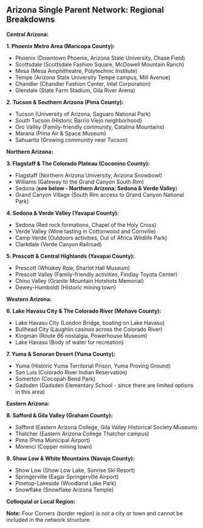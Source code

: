 ## Arizona Single Parent Network: Regional Breakdowns

**Central Arizona:**

**1. Phoenix Metro Area (Maricopa County):**

- Phoenix (Downtown Phoenix, Arizona State University, Chase Field)
- Scottsdale (Scottsdale Fashion Square, McDowell Mountain Ranch)
- Mesa (Mesa Amphitheatre, Polytechnic Institute)
- Tempe (Arizona State University Tempe campus, Mill Avenue)
- Chandler (Chandler Fashion Center, Intel Corporation)
- Glendale (State Farm Stadium, Gila River Arena)

**2. Tucson & Southern Arizona (Pima County):**

- Tucson (University of Arizona, Saguaro National Park)
- South Tucson (Historic Barrio Viejo neighborhood)
- Oro Valley (Family-friendly community, Catalina Mountains)
- Marana (Pima Air & Space Museum)
- Sahuarita (Growing community near Tucson)

**Northern Arizona:**

**3. Flagstaff & The Colorado Plateau (Coconino County):**

- Flagstaff (Northern Arizona University, Arizona Snowbowl)
- Williams (Gateway to the Grand Canyon South Rim)
- Sedona (**see below - Northern Arizona: Sedona & Verde Valley**)
- Grand Canyon Village (South Rim access to Grand Canyon National Park)

**4. Sedona & Verde Valley (Yavapai County):**

- Sedona (Red rock formations, Chapel of the Holy Cross)
- Verde Valley (Wine tasting in Cottonwood and Cornville)
- Camp Verde (Outdoors activities, Out of Africa Wildlife Park)
- Clarkdale (Verde Canyon Railroad)

**5. Prescott & Central Highlands (Yavapai County):**

- Prescott (Whiskey Row, Sharlot Hall Museum)
- Prescott Valley (Family-friendly activities, Findlay Toyota Center)
- Chino Valley (Granite Mountain Hotshots Memorial)
- Dewey-Humboldt (Historic mining town)

**Western Arizona:**

**6. Lake Havasu City & The Colorado River (Mohave County):**

- Lake Havasu City (London Bridge, boating on Lake Havasu)
- Bullhead City (Laughlin casinos across the Colorado River)
- Kingman (Route 66 nostalgia, Powerhouse Museum)
- Lake Havasu (Body of water for recreation)

**7. Yuma & Sonoran Desert (Yuma County):**

- Yuma (Historic Yuma Territorial Prison, Yuma Proving Ground)
- San Luis (Colorado River Indian Reservation)
- Somerton (Cocopah Bend Park)
- Gadsden (Gadsden Elementary School - since there are limited options in this area)

**Eastern Arizona:**

**8. Safford & Gila Valley (Graham County):**

- Safford (Eastern Arizona College, Gila Valley Historical Society Museum)
- Thatcher (Eastern Arizona College Thatcher campus)
- Pima (Pima Municipal Airport)
- Morenci (Copper mining town)

**9. Show Low & White Mountains (Navajo County):**

- Show Low (Show Low Lake, Sunrise Ski Resort)
- Springerville (Eagar Springerville Airport)
- Pinetop-Lakeside (Woodland Lake Park)
- Snowflake (Snowflake Arizona Temple)

**Colloquial or Local Region:**

**Note:** Four Corners (border region) is not a city or town and cannot be included in the network structure.
